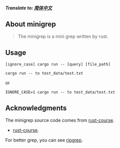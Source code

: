##### Translate to: [简体中文](README_zh.md)

## About minigrep

> The minigrep is a mini grep written by rust.

## Usage

```shell
[ignore_case] cargo run -- [query] [file_path]
```
```shell
cargo run -- to test_data/test.txt
```
or 
```shell
IGNORE_CASE=1 cargo run -- to test_data/test.txt
```

## Acknowledgments

The minigrep source code comes from [rust-course](https://course.rs/basic-practice/intro.html).

- [rust-course](https://github.com/sunface/rust-course).

For better grep, you can see [ripgrep](https://github.com/BurntSushi/ripgrep). 